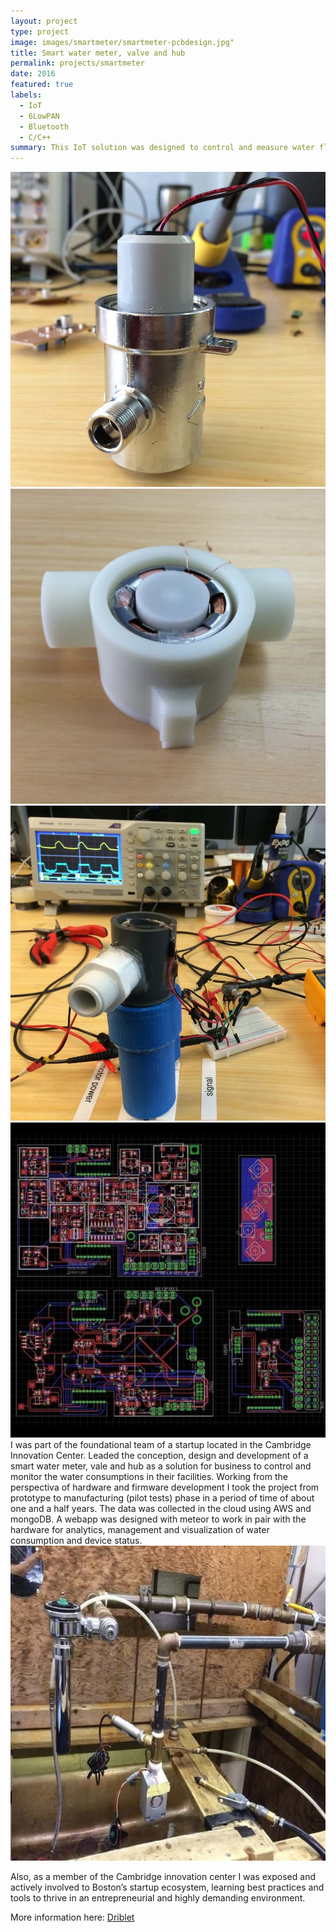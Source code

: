 ```yaml
---
layout: project
type: project
image: images/smartmeter/smartmeter-pcbdesign.jpg"
title: Smart water meter, valve and hub
permalink: projects/smartmeter
date: 2016
featured: true
labels:
  - IoT
  - 6LowPAN
  - Bluetooth
  - C/C++
summary: This IoT solution was designed to control and measure water flow in pipes of different diameters. The system includes a smart water meter, valve, hub, customized circuit boards based on the TI2560 and Web/iOS apps.
---
```


<div class="ui small rounded images">
  <img class="ui image zoom" src="../images/smartmeter/smartmeter-smartvalve.jpg">
  <img class="ui image zoom" src="../images/smartmeter/smartmeter-prototype.jpg">
  <img class="ui image zoom" src="../images/smartmeter/smartmeter-test.jpg">
  <img class="ui image zoom" src="../images/smartmeter/smartmeter-pcbs.jpg">
</div>
I was part of the foundational team of a startup located in the Cambridge Innovation Center. Leaded the conception, design and development of a smart water meter, vale and hub as a solution for business to control and monitor the water consumptions in their facilities. Working from the perspectiva of hardware and firmware development I took the project from prototype to manufacturing (pilot tests) phase in a period of time of about one and a half years. The data was collected in the cloud using AWS and mongoDB. A webapp was designed with meteor to work in pair with the hardware for analytics, management and visualization of water consumption and device status.

<img class="ui medium right floated rounded image" src="../images/smartmeter/smartmeter-setting.jpg">

Also, as a member of the Cambridge innovation center I was exposed and actively involved to Boston’s startup ecosystem, learning best practices and tools to thrive in an
entrepreneurial and highly demanding environment.

More information here: <a href="https://techcrunch.com/2014/01/08/driblets-smart-water-meter-wants-to-track-your-home-water-usage/"><i class="bookmark outline icon"></i>Driblet</a>